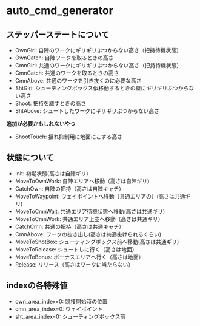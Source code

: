 # auto_cmd_generator

## ステッパーステートについて

- OwnGiri: 自陣のワークにギリギリぶつからない高さ（把持待機状態）
- OwnCatch: 自陣ワークを取るときの高さ
- CmnGiri: 共通のワークにギリギリぶつからない高さ（把持待機状態）
- CmnCatch: 共通のワークを取るときの高さ
- CmnAbove: 共通のワークを引き抜くのに必要な高さ
- ShtGiri: シューティングボックス似移動するときの壁にギリギリぶつからない高さ
- Shoot: 把持を離すときの高さ
- ShtAbove: シュートしたワークにギリギリぶつからない高さ

**追加が必要かもしれないやつ**

- ShootTouch: 揺れ抑制用に地面にこする高さ

## 状態について

- Init: 初期状態(高さは自陣ギリ)
- MoveToOwnWork: 自陣エリアへ移動（高さは自陣ギリ）
- CatchOwn: 自陣の把持（高さは自陣キャチ）
- MoveToWaypoint: ウェイポイントへ移動（共通エリアの）(高さは共通ギリ)
- MoveToCmnWait: 共通エリア待機状態へ移動(高さは共通ギリ)
- MoveToCmnWork: 共通エリア上空へ移動（高さは共通ギリ）
- CatchCmn: 共通の把持（高さは共通キャチ）
- CmnAbove: ワークの抜き出し(高さは共通抜けられるくらい)
- MoveToShotBox: シューティングボックス前へ移動(高さは共通ギリ)
- MoveToRelease: シュートしに行く（高さは地面）
- MoveToBonus: ボーナスエリアへ行く（高さは地面）
- Release: リリース（高さはワークに当たらない）

## indexの各特殊値
- own_area_index=0: 競技開始時の位置
- cmn_area_index=0: ウェイポイント
- sht_area_index=0: シューティングボックス前

